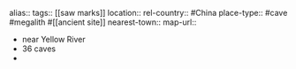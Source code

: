 alias::
tags:: [[saw marks]]
location::
rel-country:: #China
place-type:: #cave #megalith #[[ancient site]]
nearest-town::
map-url::

- near Yellow River
- 36 caves
-
